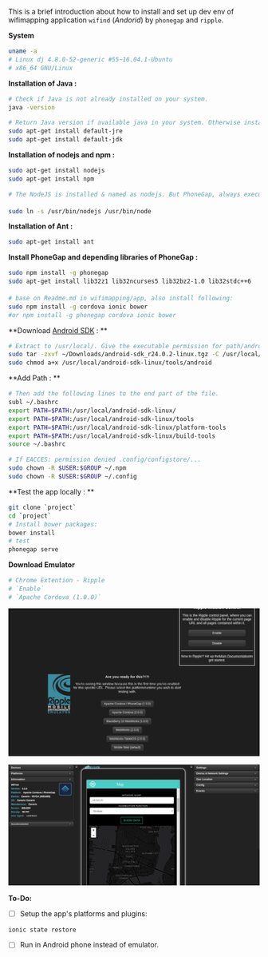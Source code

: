 This is a brief introduction about how to install and set up dev env of wifimapping application `wifind` (*Andorid*) by `phonegap` and `ripple`.



**System**

```bash
uname -a
# Linux dj 4.8.0-52-generic #55~16.04.1-Ubuntu
# x86_64 GNU/Linux
```

**Installation of Java :**

```bash
# Check if Java is not already installed on your system.
java -version
```

```bash
# Return Java version if available java in your system. Otherwise install java.
sudo apt-get install default-jre
sudo apt-get install default-jdk
```

**Installation of nodejs and npm :**

```bash
sudo apt-get install nodejs
sudo apt-get install npm
```

```bash
# The NodeJS is installed & named as nodejs. But PhoneGap, always execute using the name node. So create a symlink named node that points to nodejs for fix this inconsistency.

sudo ln -s /usr/bin/nodejs /usr/bin/node
```

**Installation of Ant :**

```bash
sudo apt-get install ant
```

**Install PhoneGap and depending libraries of PhoneGap :**

```bash
sudo npm install -g phonegap
sudo apt-get install lib32z1 lib32ncurses5 lib32bz2-1.0 lib32stdc++6

# base on Readme.md in wifimapping/app, also install following:
sudo npm install -g cordova ionic bower
#or npm install -g phonegap cordova ionic bower
```

**Download [Android SDK](http://dl.google.com/android/android-sdk_r24.3.3-linux.tgz) : **  

```bash
# Extract to /usr/local/. Give the executable permission for path/android-sdk-linux/tools/android.
sudo tar -zxvf ~/Downloads/android-sdk_r24.0.2-linux.tgz -C /usr/local/
sudo chmod a+x /usr/local/android-sdk-linux/tools/android
```

**Add Path : **

```bash
# Then add the following lines to the end part of the file.
subl ~/.bashrc
export PATH=$PATH:/usr/local/android-sdk-linux/
export PATH=$PATH:/usr/local/android-sdk-linux/tools
export PATH=$PATH:/usr/local/android-sdk-linux/platform-tools
export PATH=$PATH:/usr/local/android-sdk-linux/build-tools
source ~/.bashrc
```

```bash
# If EACCES: permission denied .config/configstore/...
sudo chown -R $USER:$GROUP ~/.npm
sudo chown -R $USER:$GROUP ~/.config
```

**Test the app locally : ** 

```bash
git clone `project`
cd `project`
# Install bower packages:
bower install
# test
phonegap serve
```

**Download Emulator**

```bash
# Chrome Extention - Ripple
# `Enable`
# `Apache Cordova (1.0.0)`
```

![](ripple1)

![](ripple2)



**To-Do:**

- [ ] Setup the app's platforms and plugins:

```
ionic state restore
```

- [ ] Run in Android phone instead of emulator.